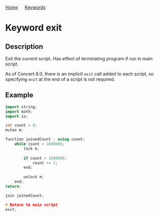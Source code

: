[Home](https://github.com/puckowski/concert7) <span>&emsp;</span> [Keywords](https://github.com/puckowski/concert7/keywords.html)

# Keyword exit

## Description

Exit the current script. Has effect of terminating program if run in main script.

As of Concert 8.0, there is an implicit ```exit``` call added to each script, so specifying ```exit``` at the end of a script is not required.

## Example

```cpp
import string;
import math;
import io;

int count = 0;
mutex m;

function joinedCount : using count;
	while count < 1000000;
		lock m;
		
		if count < 1000000;
			count += 1;
		end;
		
		unlock m;
	end;
return;

join joinedCount;

# Return to main script
exit; 
```
